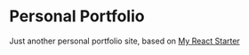 # Personal Portfolio

Just another personal portfolio site, based on [My React Starter](https://github.com/Rippley777/react-starter)
